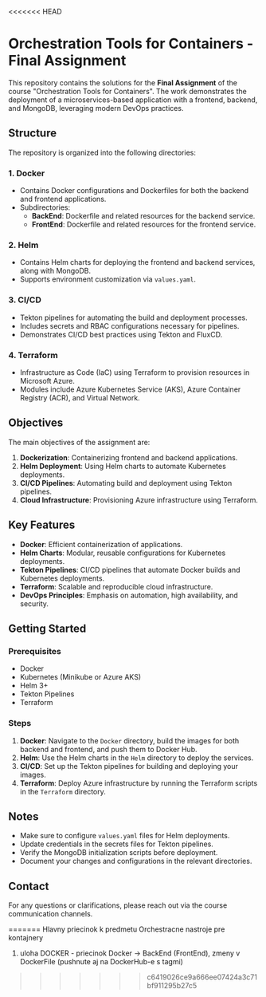 <<<<<<< HEAD

# Orchestration Tools for Containers - Final Assignment

This repository contains the solutions for the **Final Assignment** of the course "Orchestration Tools for Containers". The work demonstrates the deployment of a microservices-based application with a frontend, backend, and MongoDB, leveraging modern DevOps practices.

## Structure

The repository is organized into the following directories:

### 1. **Docker**
   - Contains Docker configurations and Dockerfiles for both the backend and frontend applications.
   - Subdirectories:
     - **BackEnd**: Dockerfile and related resources for the backend service.
     - **FrontEnd**: Dockerfile and related resources for the frontend service.

### 2. **Helm**
   - Contains Helm charts for deploying the frontend and backend services, along with MongoDB.
   - Supports environment customization via `values.yaml`.

### 3. **CI/CD**
   - Tekton pipelines for automating the build and deployment processes.
   - Includes secrets and RBAC configurations necessary for pipelines.
   - Demonstrates CI/CD best practices using Tekton and FluxCD.

### 4. **Terraform**
   - Infrastructure as Code (IaC) using Terraform to provision resources in Microsoft Azure.
   - Modules include Azure Kubernetes Service (AKS), Azure Container Registry (ACR), and Virtual Network.

## Objectives

The main objectives of the assignment are:
1. **Dockerization**: Containerizing frontend and backend applications.
2. **Helm Deployment**: Using Helm charts to automate Kubernetes deployments.
3. **CI/CD Pipelines**: Automating build and deployment using Tekton pipelines.
4. **Cloud Infrastructure**: Provisioning Azure infrastructure using Terraform.

## Key Features

- **Docker**: Efficient containerization of applications.
- **Helm Charts**: Modular, reusable configurations for Kubernetes deployments.
- **Tekton Pipelines**: CI/CD pipelines that automate Docker builds and Kubernetes deployments.
- **Terraform**: Scalable and reproducible cloud infrastructure.
- **DevOps Principles**: Emphasis on automation, high availability, and security.

## Getting Started

### Prerequisites

- Docker
- Kubernetes (Minikube or Azure AKS)
- Helm 3+
- Tekton Pipelines
- Terraform

### Steps

1. **Docker**: Navigate to the `Docker` directory, build the images for both backend and frontend, and push them to Docker Hub.
2. **Helm**: Use the Helm charts in the `Helm` directory to deploy the services.
3. **CI/CD**: Set up the Tekton pipelines for building and deploying your images.
4. **Terraform**: Deploy Azure infrastructure by running the Terraform scripts in the `Terraform` directory.

## Notes

- Make sure to configure `values.yaml` files for Helm deployments.
- Update credentials in the secrets files for Tekton pipelines.
- Verify the MongoDB initialization scripts before deployment.
- Document your changes and configurations in the relevant directories.

## Contact

For any questions or clarifications, please reach out via the course communication channels.

=======
Hlavny priecinok k predmetu Orchestracne nastroje pre kontajnery
1. uloha DOCKER - priecinok Docker -> BackEnd (FrontEnd), zmeny v DockerFile (pushnute aj na DockerHub-e s tagmi)
>>>>>>> c6419026ce9a666ee07424a3c71bf911295b27c5
